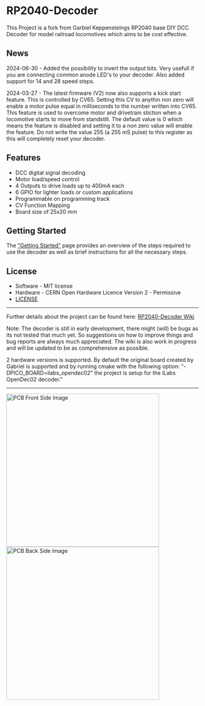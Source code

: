 RP2040-Decoder
===============

This Project is a fork from Garbiel Keppensteings RP2040 base DIY DCC Decoder for model railroad locomotives which aims to be cost effective.

News
----

2024-06-30 - Added the possibility to invert the output bits. Very usefull if you are connecting common anode LED's to your decoder.
             Also added support for 14 and 28 speed steps.
	     
2024-03-27 - The latest firmware (V2) now also supports a kick start feature.
             This is controlled by CV65. Setting this CV to anythin non zero will enable a motor pulse equal in milliseconds to the number written into CV65.
	     This feature is used to overcome motor and drivetrain stiction when a locomotive starts to move from standstill.
	     The default value is 0 which means the feature is disabled and setting it to a non zero value will enable the feature.
	     Do not write the value 255 (a 255 mS pulse) to this register as this will completely reset your decoder.

Features
--------

- DCC digital signal decoding
- Motor load/speed control
- 4 Outputs to drive loads up to 400mA each
- 6 GPIO for lighter loads or custom applications
- Programmable on programming track
- CV Function Mapping
- Board size of 25x20 mm

Getting Started
------------


The ["Getting Started"](https://github.com/gab-k/RP2040-Decoder/wiki/Getting-started) page provides an overview of the steps required to use the decoder as well as brief instructions for all the necessary steps.


License
-------
- Software - MIT license
- Hardware - CERN Open Hardware Licence Version 2 - Permissive
- [LICENSE](https://github.com/1nct/RP2040-Decoder/blob/main/LICENSE)

------------
Further details about the project can be found here:  [RP2040-Decoder Wiki](https://github.com/GabrielKoppenstein/pico-decoder/wiki)

Note: The decoder is still in early development, there might (will) be bugs as its not tested that much yet.
So suggestions on how to improve things and bug reports are always much appreciated.
The wiki is also work in progress and will be updated to be as comprehensive as possible.

2 hardware versions is supported. By default the original board created by Gabriel is supported and by running cmake
with the following option: "-DPICO_BOARD=ilabs_opendec02" the project is setup for the iLabs OpenDec02 decoder."

------------
<p float="left">
<img src="/docs/png/RP2040-Decoder-Rev_0_2_front.png" alt="PCB Front Side Image" title="Front" width="400"/>
<img src="/docs/png/RP2040-Decoder-Rev_0_2_back.png" alt="PCB Back Side Image" title="Back" width="400"/>
</p>

